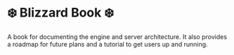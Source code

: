 # ❄️ Blizzard Book ❄️

A book for documenting the engine and server architecture. It also provides a roadmap for future plans and a tutorial to get users up and running.
